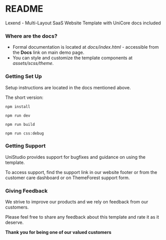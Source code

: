 # README #

Lexend - Multi-Layout SaaS Website Template with UniCore docs included

### Where are the docs? ###

* Formal documentation is located at *docs/index.html* - accessible from the **Docs** link on main demo page.
* You can style and customize the template components at *assets/scss/theme*.

### Getting Set Up ###

Setup instructions are located in the docs mentioned above.

The short version:

``` npm install ```

``` npm run dev ```

``` npm run build ```

``` npm run css:debug ```

### Getting Support ###

UniStudio provides support for bugfixes and guidance on using the template.

To access support, find the support link in our website footer or from the customer care dashboard or on ThemeForest support form.

### Giving Feedback ###

We strive to improve our products and we rely on feedback from our customers.

Please feel free to share any feedback about this template and rate it as it deserve.

**Thank you for being one of our valued customers**
